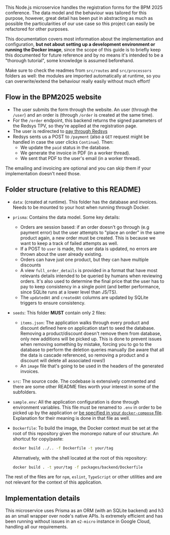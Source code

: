 This Node.js microservice handles the registration forms
for the BPM 2025 conference. The data model and the behaviour was tailored
for this purpose, however, great detail has been put in abstracting as much as possible
the particularities of our use case so this project can easily
be refactored for other purposes.

This documentation covers most information about the implementation and configuration,
**but not about setting up a development environment or running the Docker image**,
since the scope of this guide is to briefly keep this documented for future reference
and by no means it's intended to be a "thorough tutorial", some knowledge is assumed beforehand.

Make sure to check the readmes from `src/routes` and `src/processors` folders as well:
the modules are imported automatically at runtime, so you can overwrite/extend
the behaviour really easily without much effort!

## Flow in the BPM2025 website

* The user submits the form through the website. An user (through the `/user`) and an order is
(through `/order` is created at the same time).
* For the `/order` endpoint, this backend returns the signed parameters of
the Redsys TPV, so they're applied at the registration page.
* The user is redirected to [pay through Redsys](https://pagosonline.redsys.es/conexion-redireccion.html)
* Redsys sents us a POST to `/payment` (also a `GET` request might be handled in case the user clicks `Continue`). Then:
    - We update the `paid` status in the database.
    - We generate the invoice in PDF (in a worker thread).
    - We sent that PDF to the user's email (in a worker thread).

The emailing and invoicing are optional and you can skip them if your implementation
doesn't need those.

## Folder structure (relative to this README)

* `data`: (created at runtime). This folder has the database and invoices. Needs to be mounted
to your host when running through Docker.

* `prisma`: Contains the data model. Some key details:
    - Orders are session based: if an order doesn't go through (e.g payment error) but the
    user attempts to "place an order" in the same product again, a new order must be created. This is
    because we want to keep a track of failed attempts as well.
    - If a POST to `user` is made, the user data is updated, no errors are thrown about the user already existing.
    - Orders can have just one product, but they can have multiple discounts
    - A view `full_order_details` is provided in a format that have most relevants details
    intended to be queried by humans when reviewing orders. It's also used
    to determine the final price that the user has to pay to keep consistency in a single point
    (and better performance, since SQLite runs at a lower level than JS/TS).
    - The `updatedAt` and `createdAt` columns are updated by SQLite triggers to ensure consistency.

* `seeds`: This folder **MUST** contain only 2 files:
    - `items.json`: The application walks through every product and discount defined here on application start
    to seed the database. Removing a product/discount doesn't remove them from database, only new additions will be picked up.
    This is done to prevent issues when removing something by mistake, forcing you to go to the database to perform the
    deletion queries manually (be aware that all the data is cascade referenced, so removing a product and a discount will
    delete all associated rows!)
    - An `image` file that's going to be used in the headers of the generated invoices.

* `src`: The source code. The codebase is extensively commented and there are some other README files worth your interest
in some of the subfolders.

* `sample.env`: All the application configuration is done through environment variables.
This file must be renamed to `.env` in order to be picked up by the application or 
[be specified in your `docker-compose` file](https://docs.docker.com/compose/how-tos/environment-variables/set-environment-variables/#use-the-env_file-attribute).
Explanation for their meaning is done in that file as well.

* `Dockerfile`: To build the image, the Docker context must be set at the root of this repository given the
monorepo nature of our structure. An shortcut for copy/paste:

    ```bash
    docker build ../.. -f Dockerfile -t your/tag
    ```
    Alternatively, with the shell located at the root of this repository:
    ```bash
    docker build . -t your/tag -f packages/backend/Dockerfile
    ```

The rest of the files are for `npm`, `eslint`, `TypeScript` or other utilities and are not relevant
for the context of this application.

## Implementation details

This microservice uses Prisma as an ORM (with an SQLite backend) and h3 as an small wrapper
over node's native APIs. Is extremely efficient and has been running without issues in an
`e2-micro` instance in Google Cloud, handling all our requirements.

